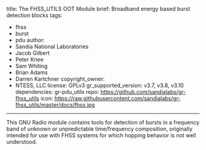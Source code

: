 title: The FHSS_UTILS OOT Module
brief: Broadband energy based burst detection blocks
tags:
  - fhss
  - burst
  - pdu
author:
  - Sandia National Laboratories
  - Jacob Gilbert
  - Peter Knee
  - Sam Whiting
  - Brian Adams
  - Darren Kartchner
copyright_owner:
  - NTESS, LLC
license: GPLv3
gr_supported_version: v3.7, v3.8, v3.10
dependencies: gr-pdu_utils
repo: https://github.com/sandialabs/gr-fhss_utils
icon: https://raw.githubusercontent.com/sandialabs/gr-fhss_utils/master/docs/fhss.jpg
---
This GNU Radio module contains tools for detection of bursts in a frequency band of unknown or unpredictable time/frequency composition, originally intended for use with FHSS systems for which hopping behavior is not well understood.
